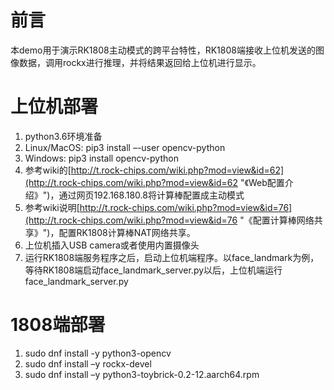 # 前言 
本demo用于演示RK1808主动模式的跨平台特性，RK1808端接收上位机发送的图像数据，调用rockx进行推理，并将结果返回给上位机进行显示。

# 上位机部署
1. python3.6环境准备
2. Linux/MacOS: pip3 install –-user opencv-python 
3. Windows: pip3 install opencv-python 
4.	参考wiki的[http://t.rock-chips.com/wiki.php?mod=view&id=62](http://t.rock-chips.com/wiki.php?mod=view&id=62 "《Web配置介绍》")，通过网页192.168.180.8将计算棒配置成主动模式
5.	参考wiki说明[http://t.rock-chips.com/wiki.php?mod=view&id=76](http://t.rock-chips.com/wiki.php?mod=view&id=76 "《配置计算棒网络共享》")，配置RK1808计算棒NAT网络共享。
6.	上位机插入USB camera或者使用内置摄像头
7.	运行RK1808端服务程序之后，启动上位机端程序。以face_landmark为例，等待RK1808端启动face_landmark_server.py以后，上位机端运行face_landmark_server.py


# 1808端部署
1. sudo dnf install -y python3-opencv
2. sudo dnf install –y rockx-devel
3. sudo dnf install –y python3-toybrick-0.2-12.aarch64.rpm

